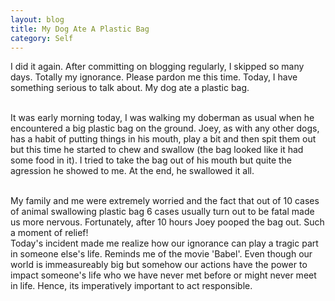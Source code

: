 ```yaml
---
layout: blog
title: My Dog Ate A Plastic Bag
category: Self
---
```


I did it again. After committing on blogging regularly, I skipped so many days. Totally my ignorance. Please pardon me this time. Today, I have something serious to talk about. My dog ate a plastic bag.

<br/>It was early morning today, I was walking my doberman as usual when he encountered a big plastic bag on the ground. Joey, as with any other dogs, has a habit of putting things in his mouth, play a bit and then spit them out but this time he started to chew and swallow (the bag looked like it had some food in it). I tried to take the bag out of his mouth but quite the agression he showed to me. At the end, he swallowed it all.

<br/>
My family and me were extremely worried and the fact that out of 10 cases of animal swallowing plastic bag 6 cases usually turn out to be fatal made us more nervous. Fortunately, after 10 hours Joey pooped the bag out. Such a moment of relief!

<br/>
Today's incident made me realize how our ignorance can play a tragic part in someone else's life. Reminds me of the movie 'Babel'. Even though our world is immeasureably big but somehow our actions have the power to impact someone's life who we have never met before or might never meet in life. Hence, its imperatively important to act responsible.
<br/>